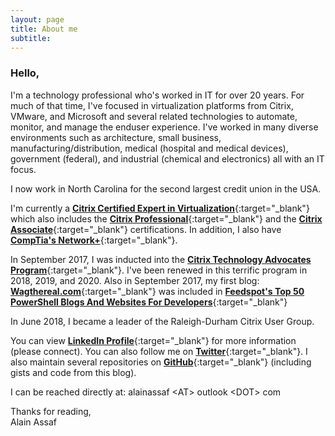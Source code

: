 ```yaml
---
layout: page
title: About me
subtitle:
---
```


### Hello,


I'm a technology professional who's worked in IT for over 20 years. For much of that time, I've focused in virtualization platforms from Citrix, VMware, and Microsoft and several related technologies to automate, monitor, and manage the enduser experience. I've worked in many diverse environments such as architecture, small business, manufacturing/distribution, medical (hospital and medical devices), government (federal), and industrial (chemical and electronics) all with an IT focus.

I now work in North Carolina for the second largest credit union in the USA.

I'm currently a [**Citrix Certified Expert in Virtualization**](https://www.youracclaim.com/badges/078f2551-8cd9-41c9-bba6-453b8400b18e){:target="_blank"} which also includes the [**Citrix Professional**](https://www.youracclaim.com/badges/52d95745-96c1-4c32-a1e6-98f901536433){:target="_blank"} and the [**Citrix Associate**](https://www.youracclaim.com/badges/f64c03e7-8371-4ac5-bf55-409f402d23ca){:target="_blank"} certifications. In addition, I also have [**CompTia's Network+**](https://www.youracclaim.com/badges/d8f50606-7cff-456a-ad30-7b2f95f883df){:target="_blank"}.

In September 2017, I was inducted into the [**Citrix Technology Advocates Program**](https://www.citrix.com/community/cta/){:target="_blank"}. I've been renewed in this terrific program in 2018, 2019, and 2020. Also in September 2017, my first blog: [**Wagthereal.com**](https://wagthereal.com){:target="_blank"} was included in [**Feedspot's Top 50 PowerShell Blogs And Websites For Developers**](http://blog.feedspot.com/powershell_blogs/){:target="_blank"} 

In June 2018, I became a leader of the Raleigh-Durham Citrix User Group.

You can view [**LinkedIn Profile**](http://www.linkedin.com/in/alainassaf){:target="_blank"} for more information (please connect). You can also follow me on [**Twitter**](http://www.twitter.com/alainassaf){:target="_blank"}. I also maintain several repositories on [**GitHub**](https://github.com/alainassaf){:target="_blank"} (including gists and code from this blog).


I can be reached directly at: alainassaf &lt;AT&gt; outlook &lt;DOT&gt; com


Thanks for reading,  
Alain Assaf